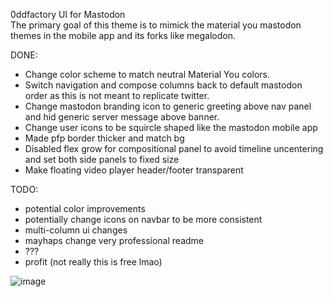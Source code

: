 0ddfactory UI for Mastodon  
The primary goal of this theme is to mimick the material you mastodon themes in the mobile app and its forks like megalodon.

DONE:
* Change color scheme to match neutral Material You colors.
* Switch navigation and compose columns back to default mastodon order as this is not meant to replicate twitter.
* Change mastodon branding icon to generic greeting above nav panel and hid generic server message above banner.
* Change user icons to be squircle shaped like the mastodon mobile app
* Made pfp border thicker and match bg
* Disabled flex grow for compositional panel to avoid timeline uncentering and set both side panels to fixed size
* Make floating video player header/footer transparent

TODO:
* potential color improvements
* potentially change icons on navbar to be more consistent
* multi-column ui changes
* mayhaps change very professional readme
* ???
* profit (not really this is free lmao)
  
![image](https://github.com/0ddfactory/mastodon-0dd-ui/assets/25939455/86f100fb-452a-4306-9996-69d0a6cfbc3c)


